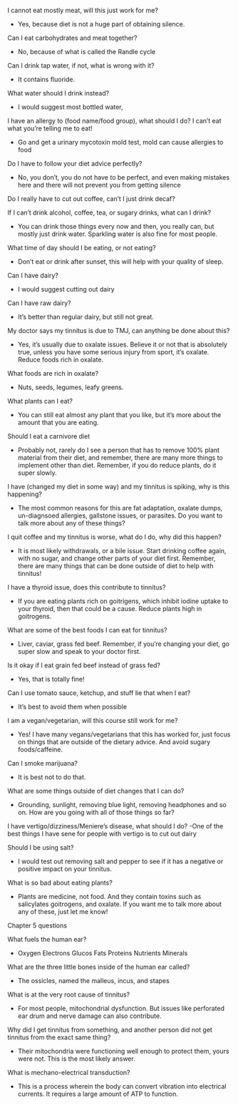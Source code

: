 I cannot eat mostly meat, will this just work for me?

- Yes, because diet is not a huge part of obtaining silence.


Can I eat carbohydrates and meat together?

- No, because of what is called the Randle cycle 


Can I drink tap water, if not, what is wrong with it?

- It contains fluoride.


What water should I drink instead?

- I would suggest most bottled water,


I have an allergy to (food name/food group), what should I do? I can’t eat what you’re telling me to eat!

- Go and get a urinary mycotoxin mold test, mold can cause allergies to food


Do I have to follow your diet advice perfectly?

- No, you don’t, you do not have to be perfect, and even making mistakes here and there will not prevent you from getting silence

Do I really have to cut out coffee, can’t I just drink decaf?


If I can’t drink alcohol, coffee, tea, or sugary drinks, what can I drink?

- You can drink those things every now and then, you really can, but mostly just drink water. Sparkling water is also fine for most people.

What time of day should I be eating, or not eating?

- Don’t eat or drink after sunset, this will help with your quality of sleep.


Can I have dairy?

- I would suggest cutting out dairy


Can I have raw dairy?

- It’s better than regular dairy, but still not great.


My doctor says my tinnitus is due to TMJ, can anything be done about this?

- Yes, it’s usually due to oxalate issues. Believe it or not that is absolutely true, unless you have some serious injury from sport, it’s oxalate. Reduce foods rich in oxalate.

What foods are rich in oxalate?

- Nuts, seeds, legumes, leafy greens.

What plants can I eat?

- You can still eat almost any plant that you like, but it’s more about the amount that you are eating.

Should I eat a carnivore diet

- Probably not, rarely do I see a person that has to remove 100% plant material from their diet, and remember, there are many more things to implement other than diet. Remember, if you do reduce plants, do it super slowly.


I have (changed my diet in some way) and my tinnitus is spiking, why is this happening?

- The most common reasons for this are fat adaptation, oxalate dumps, un-diagnsoed allergies, gallstone issues, or parasites. Do you want to talk more about any of these things?


I quit coffee and my tinnitus is worse, what do I do, why did this happen?

- It is most likely withdrawals, or a bile issue. Start drinking coffee again, with no sugar, and change other parts of your diet first. Remember, there are many things that can be done outside of diet to help with tinnitus!


I have a thyroid issue, does this contribute to tinnitus?

- If you are eating plants rich on goitrigens, which inhibit iodine uptake to your thyroid, then that could be a cause. Reduce plants high in goitrogens.


What are some of the best foods I can eat for tinnitus?

- Liver, caviar, grass fed beef. Remember, if you’re changing your diet, go super slow and speak to your doctor first.


Is it okay if I eat grain fed beef instead of grass fed?

- Yes, that is totally fine!


Can I use tomato sauce, ketchup, and stuff lie that when I eat?

- It’s best to avoid them when possible

I am a vegan/vegetarian, will this course still work for me?

- Yes! I have many vegans/vegetarians that this has worked for, just focus on things that are outside of the dietary advice. And avoid sugary foods/caffeine.

Can I smoke marijuana?

- It is best not to do that.

What are some things outside of diet changes that I can do?

- Grounding, sunlight, removing blue light, removing headphones and so on. How are you going with all of those things so far?


I have vertigo/dizziness/Meniere’s disease, what should I do?
-One of the best things I have sene for people with vertigo is to cut out dairy




Should I be using salt?
- I would test out removing salt and pepper to see if it has a negative or positive impact on your tinnitus.


What is so bad about eating plants?
- Plants are medicine, not food. And they contain toxins such as salicylates goitrogens, and oxalate. If you want me to talk more about any of these, just let me know!


Chapter 5 questions

What fuels the human ear?
- Oxygen
Electrons
Glucos
Fats
Proteins
Nutrients
Minerals


What are the three little bones inside of the human ear called?
- The ossicles, named the malleus, incus, and stapes



What is at the very root cause of tinnitus?
- For most people, mitochondrial dysfunction. But issues like perforated ear drum and nerve damage can also contribute.



Why did I get tinnitus from something, and another person did not get tinnitus from the exact same thing?
- Their mitochondria were functioning well enough to protect them, yours were not. This is the most likely answer.



What is mechano-electrical transduction?
- This is a process wherein the body can convert vibration into electrical currents. It requires a large amount of ATP to function.